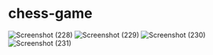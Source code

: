 # chess-game


![Screenshot (228)](https://user-images.githubusercontent.com/86732063/124152986-a0656c00-dab1-11eb-9124-716678d0aad7.png)
![Screenshot (229)](https://user-images.githubusercontent.com/86732063/124152945-9479aa00-dab1-11eb-816b-16fb2ddd199f.png)
![Screenshot (230)](https://user-images.githubusercontent.com/86732063/124153010-a78c7a00-dab1-11eb-8dca-f588d7f7c241.png)
![Screenshot (231)](https://user-images.githubusercontent.com/86732063/124153047-af4c1e80-dab1-11eb-83e0-4707a89e6a43.png)

